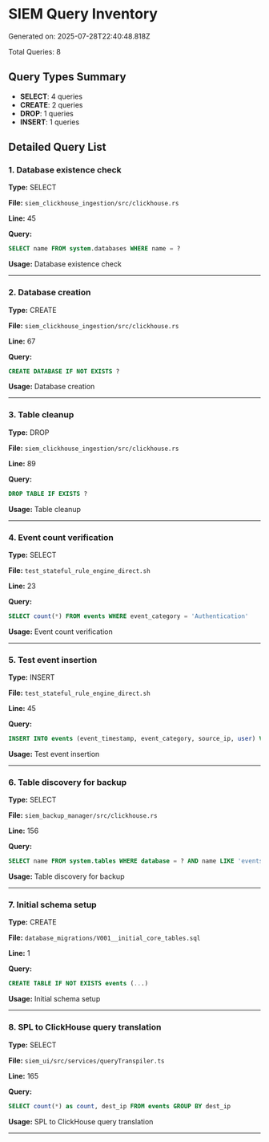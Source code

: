 # SIEM Query Inventory

Generated on: 2025-07-28T22:40:48.818Z

Total Queries: 8

## Query Types Summary

- **SELECT**: 4 queries
- **CREATE**: 2 queries
- **DROP**: 1 queries
- **INSERT**: 1 queries

## Detailed Query List

### 1. Database existence check

**Type:** SELECT

**File:** `siem_clickhouse_ingestion/src/clickhouse.rs`

**Line:** 45

**Query:**
```sql
SELECT name FROM system.databases WHERE name = ?
```

**Usage:** Database existence check

---

### 2. Database creation

**Type:** CREATE

**File:** `siem_clickhouse_ingestion/src/clickhouse.rs`

**Line:** 67

**Query:**
```sql
CREATE DATABASE IF NOT EXISTS ?
```

**Usage:** Database creation

---

### 3. Table cleanup

**Type:** DROP

**File:** `siem_clickhouse_ingestion/src/clickhouse.rs`

**Line:** 89

**Query:**
```sql
DROP TABLE IF EXISTS ?
```

**Usage:** Table cleanup

---

### 4. Event count verification

**Type:** SELECT

**File:** `test_stateful_rule_engine_direct.sh`

**Line:** 23

**Query:**
```sql
SELECT count(*) FROM events WHERE event_category = 'Authentication'
```

**Usage:** Event count verification

---

### 5. Test event insertion

**Type:** INSERT

**File:** `test_stateful_rule_engine_direct.sh`

**Line:** 45

**Query:**
```sql
INSERT INTO events (event_timestamp, event_category, source_ip, user) VALUES
```

**Usage:** Test event insertion

---

### 6. Table discovery for backup

**Type:** SELECT

**File:** `siem_backup_manager/src/clickhouse.rs`

**Line:** 156

**Query:**
```sql
SELECT name FROM system.tables WHERE database = ? AND name LIKE 'events_%'
```

**Usage:** Table discovery for backup

---

### 7. Initial schema setup

**Type:** CREATE

**File:** `database_migrations/V001__initial_core_tables.sql`

**Line:** 1

**Query:**
```sql
CREATE TABLE IF NOT EXISTS events (...)
```

**Usage:** Initial schema setup

---

### 8. SPL to ClickHouse query translation

**Type:** SELECT

**File:** `siem_ui/src/services/queryTranspiler.ts`

**Line:** 165

**Query:**
```sql
SELECT count(*) as count, dest_ip FROM events GROUP BY dest_ip
```

**Usage:** SPL to ClickHouse query translation

---

